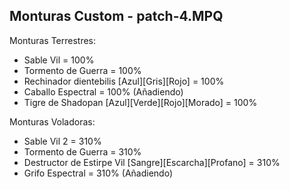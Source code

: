 Monturas Custom - patch-4.MPQ
-
Monturas Terrestres:
- Sable Vil = 100%
- Tormento de Guerra = 100%
- Rechinador dientebilis [Azul][Gris][Rojo] = 100%
- Caballo Espectral = 100% (Añadiendo)
- Tigre de Shadopan [Azul][Verde][Rojo][Morado] = 100%

Monturas Voladoras:
- Sable Vil 2 = 310%
- Tormento de Guerra = 310%
- Destructor de Estirpe Vil [Sangre][Escarcha][Profano] = 310%
- Grifo Espectral = 310% (Añadiendo)
